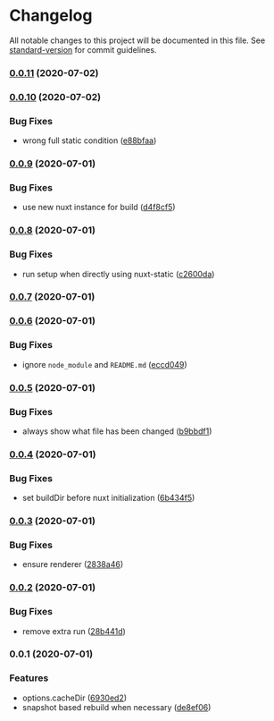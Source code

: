 # Changelog

All notable changes to this project will be documented in this file. See [standard-version](https://github.com/conventional-changelog/standard-version) for commit guidelines.

### [0.0.11](https://github.com/nuxt/static/compare/v0.0.10...v0.0.11) (2020-07-02)

### [0.0.10](https://github.com/nuxt/static/compare/v0.0.9...v0.0.10) (2020-07-02)


### Bug Fixes

* wrong full static condition ([e88bfaa](https://github.com/nuxt/static/commit/e88bfaaae39750bd4f6cae609b05971d030db69e))

### [0.0.9](https://github.com/nuxt/static/compare/v0.0.8...v0.0.9) (2020-07-01)


### Bug Fixes

* use new nuxt instance for build ([d4f8cf5](https://github.com/nuxt/static/commit/d4f8cf5fa9405b8151e0290caeaaf09f35974db4))

### [0.0.8](https://github.com/nuxt/static/compare/v0.0.7...v0.0.8) (2020-07-01)


### Bug Fixes

* run setup when directly using nuxt-static ([c2600da](https://github.com/nuxt/static/commit/c2600da9f1e8874173c6f269cc1c708319a628f7))

### [0.0.7](https://github.com/nuxt/static/compare/v0.0.6...v0.0.7) (2020-07-01)

### [0.0.6](https://github.com/nuxt/static/compare/v0.0.5...v0.0.6) (2020-07-01)


### Bug Fixes

* ignore `node_module` and `README.md` ([eccd049](https://github.com/nuxt/static/commit/eccd049b83db14c3d9c6aeecc3de9460f364634f))

### [0.0.5](https://github.com/nuxt/static/compare/v0.0.4...v0.0.5) (2020-07-01)


### Bug Fixes

* always show what file has been changed ([b9bbdf1](https://github.com/nuxt/static/commit/b9bbdf1a435bcb9f67604da814c9656924c28095))

### [0.0.4](https://github.com/nuxt/static/compare/v0.0.3...v0.0.4) (2020-07-01)


### Bug Fixes

* set buildDir before nuxt initialization ([6b434f5](https://github.com/nuxt/static/commit/6b434f5b5fd9c1ffdb1a090f293c3bcf64a717ac))

### [0.0.3](https://github.com/nuxt/static/compare/v0.0.2...v0.0.3) (2020-07-01)


### Bug Fixes

* ensure renderer ([2838a46](https://github.com/nuxt/static/commit/2838a46904e51ad2f9fdb713571eb1f71854d85e))

### [0.0.2](https://github.com/nuxt/static/compare/v0.0.1...v0.0.2) (2020-07-01)


### Bug Fixes

* remove extra run ([28b441d](https://github.com/nuxt/static/commit/28b441dcb733a5ec04a8c1465e0cc451eefc5c85))

### 0.0.1 (2020-07-01)


### Features

* options.cacheDir ([6930ed2](https://github.com/nuxt/static/commit/6930ed27f19eff6604a089ca40fa6d020fe840c9))
* snapshot based rebuild when necessary ([de8ef06](https://github.com/nuxt/static/commit/de8ef066f47adf946b02583cd05cc084294bbab5))
